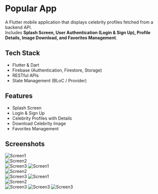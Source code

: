 # Popular App

A Flutter mobile application that displays celebrity profiles fetched from a backend API.  
Includes **Splash Screen, User Authentication (Login & Sign Up), Profile Details, Image Download, and Favorites Management**.

## Tech Stack

- Flutter & Dart
- Firebase (Authentication, Firestore, Storage)
- RESTful APIs
- State Management (BLoC / Provider)

## Features

- Splash Screen
- Login & Sign Up
- Celebrity Profiles with Details
- Download Celebrity Image
- Favorites Management

## Screenshots

![Screen1](screenshots/Screenshot_1758578726.png)  
![Screen2](screenshots/Screenshot_1758578731.png)  
![Screen3](screenshots/Screenshot_1758578759.png)
![Screen1](screenshots/Screenshot_1758578763.png)  
![Screen2](screenshots/Screenshot_1758578767.png)  
![Screen3](screenshots/Screenshot_1758578769.png)
![Screen1](screenshots/Screenshot_1758578776.png)  
![Screen2](screenshots/Screenshot_1758578785.png)  
![Screen3](screenshots/Screenshot_1758578801.png)
![Screen3](screenshots/Screenshot_1758578811.png)
![Screen3](screenshots/Screenshot_1758578820.png)
